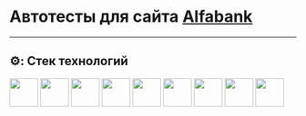 # Автотесты для сайта [Alfabank](https://alfabank.ru)
____
## ⚙️: Стек технологий
<p>
<a href="https://www.java.com/"><img height="50" src="https://cdn.jsdelivr.net/gh/devicons/devicon/icons/java/java-original-wordmark.svg"></a>
<a href="https://www.jetbrains.com/idea/"><img height="50" src="https://upload.wikimedia.org/wikipedia/commons/9/9c/IntelliJ_IDEA_Icon.svg"></a>
<a href="https://gradle.org/"><img height="50" src="https://upload.wikimedia.org/wikipedia/commons/c/cb/Gradle_logo.png"></a>
<a href="https://selenide.org/"><img height="50" src="https://selenide.org/images/selenide-logo-big.png"></a>
<a href="https://aerokube.com/selenoid/"><img height="50" src="https://aerokube.com/selenoid/images/aerokube_logo.svg"></a>
<a href="https://www.jenkins.io/"><img height="50" src="https://upload.wikimedia.org/wikipedia/commons/thumb/e/e9/Jenkins_logo.svg/226px-Jenkins_logo.svg.png?20120629215426"></a>
<a href="https://junit.org/junit5/"><img height="50" src="https://junit.org/junit5/assets/img/junit5-logo.png"></a>
<a href="https://github.com/"><img height="50" src="https://github.githubassets.com/images/modules/logos_page/GitHub-Mark.png"></a>
<a href="https://web.telegram.org/"><img height="50" src="https://upload.wikimedia.org/wikipedia/commons/thumb/8/82/Telegram_logo.svg/768px-Telegram_logo.svg.png"></a>
</p>

